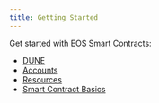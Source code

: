 ```yaml
---
title: Getting Started
---
```


<head>
  <title>Getting Started with Smart Contracts</title>
</head>

Get started with EOS Smart Contracts:

- [DUNE](./10_dune-guide.md)
- [Accounts](./20_accounts.md)
- [Resources](./30_resources.md)
- [Smart Contract Basics](./40_smart_contract_basics.md)
